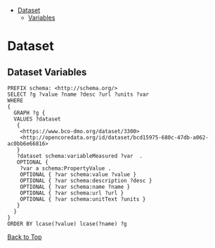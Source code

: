 <a id="top"></a>
* [Dataset](#dataset)
  * [Variables](#dataset-variables)
  
<a id="dataset"></a>
# Dataset #

<a id="dataset-variables"></a>
## Dataset Variables ##
```
PREFIX schema: <http://schema.org/>
SELECT ?g ?value ?name ?desc ?url ?units ?var
WHERE
{
  GRAPH ?g {
  VALUES ?dataset
   {
    <https://www.bco-dmo.org/dataset/3300>
    <http://opencoredata.org/id/dataset/bcd15975-680c-47db-a062-ac0bb6e66816>
   }
   ?dataset schema:variableMeasured ?var  .
   OPTIONAL {
    ?var a schema:PropertyValue .
    OPTIONAL { ?var schema:value ?value }
    OPTIONAL { ?var schema:description ?desc }
    OPTIONAL { ?var schema:name ?name }
    OPTIONAL { ?var schema:url ?url }
    OPTIONAL { ?var schema:unitText ?units }
   }
  }
}
ORDER BY lcase(?value) lcase(?name) ?g
```
[Back to Top](#top)

